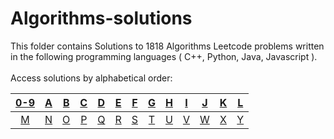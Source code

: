 # Algorithms-solutions
This folder contains Solutions to 1818 Algorithms Leetcode problems written in the following programming languages ( C++, Python, Java, Javascript ).<br><br>
Access solutions by alphabetical order:

|[0-9](https://github.com/AnasImloul/Leetcode-solutions/tree/main/algorithms/0-9/#leetcode-solutions)|[A](https://github.com/AnasImloul/Leetcode-solutions/tree/main/algorithms/A/#leetcode-solutions)|[B](https://github.com/AnasImloul/Leetcode-solutions/tree/main/algorithms/B/#leetcode-solutions)|[C](https://github.com/AnasImloul/Leetcode-solutions/tree/main/algorithms/C/#leetcode-solutions)|[D](https://github.com/AnasImloul/Leetcode-solutions/tree/main/algorithms/D/#leetcode-solutions)|[E](https://github.com/AnasImloul/Leetcode-solutions/tree/main/algorithms/E/#leetcode-solutions)|[F](https://github.com/AnasImloul/Leetcode-solutions/tree/main/algorithms/F/#leetcode-solutions)|[G](https://github.com/AnasImloul/Leetcode-solutions/tree/main/algorithms/G/#leetcode-solutions)|[H](https://github.com/AnasImloul/Leetcode-solutions/tree/main/algorithms/H/#leetcode-solutions)|[I](https://github.com/AnasImloul/Leetcode-solutions/tree/main/algorithms/I/#leetcode-solutions)|[J](https://github.com/AnasImloul/Leetcode-solutions/tree/main/algorithms/J/#leetcode-solutions)|[K](https://github.com/AnasImloul/Leetcode-solutions/tree/main/algorithms/K/#leetcode-solutions)|[L](https://github.com/AnasImloul/Leetcode-solutions/tree/main/algorithms/L/#leetcode-solutions)|
|:--------------------------------------------------------------------------------------------------:|:----------------------------------------------------------------------------------------------:|:----------------------------------------------------------------------------------------------:|:----------------------------------------------------------------------------------------------:|:----------------------------------------------------------------------------------------------:|:----------------------------------------------------------------------------------------------:|:----------------------------------------------------------------------------------------------:|:----------------------------------------------------------------------------------------------:|:----------------------------------------------------------------------------------------------:|:----------------------------------------------------------------------------------------------:|:----------------------------------------------------------------------------------------------:|:----------------------------------------------------------------------------------------------:|:----------------------------------------------------------------------------------------------:|
|[M](https://github.com/AnasImloul/Leetcode-solutions/tree/main/algorithms/M/#leetcode-solutions)|[N](https://github.com/AnasImloul/Leetcode-solutions/tree/main/algorithms/N/#leetcode-solutions)|[O](https://github.com/AnasImloul/Leetcode-solutions/tree/main/algorithms/O/#leetcode-solutions)|[P](https://github.com/AnasImloul/Leetcode-solutions/tree/main/algorithms/P/#leetcode-solutions)|[Q](https://github.com/AnasImloul/Leetcode-solutions/tree/main/algorithms/Q/#leetcode-solutions)|[R](https://github.com/AnasImloul/Leetcode-solutions/tree/main/algorithms/R/#leetcode-solutions)|[S](https://github.com/AnasImloul/Leetcode-solutions/tree/main/algorithms/S/#leetcode-solutions)|[T](https://github.com/AnasImloul/Leetcode-solutions/tree/main/algorithms/T/#leetcode-solutions)|[U](https://github.com/AnasImloul/Leetcode-solutions/tree/main/algorithms/U/#leetcode-solutions)|[V](https://github.com/AnasImloul/Leetcode-solutions/tree/main/algorithms/V/#leetcode-solutions)|[W](https://github.com/AnasImloul/Leetcode-solutions/tree/main/algorithms/W/#leetcode-solutions)|[X](https://github.com/AnasImloul/Leetcode-solutions/tree/main/algorithms/X/#leetcode-solutions)|[Y](https://github.com/AnasImloul/Leetcode-solutions/tree/main/algorithms/Y/#leetcode-solutions)|